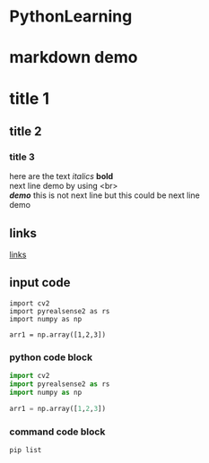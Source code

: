 # PythonLearning

# markdown demo
# title 1
## title 2
### title 3

here are the text *italics* **bold** 
<br> 
next line demo by using \<br>
<br> 
***demo***
this is not next line
but this could be next line <br>
demo

## links 
[links](https://www.baidu.com/)

## input code

```
import cv2
import pyrealsense2 as rs
import numpy as np

arr1 = np.array([1,2,3])
```

### python code block
```python
import cv2
import pyrealsense2 as rs
import numpy as np

arr1 = np.array([1,2,3])
```
### command code block
```command
pip list
```
